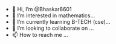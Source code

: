 - 👋 Hi, I’m @Bhaskar8601
- 👀 I’m interested in mathematics...
- 🌱 I’m currently learning B-TECH (cse)...
- 💞️ I’m looking to collaborate on ...
- 📫 How to reach me ...

<!---
Bhaskar8601/Bhaskar8601 is a ✨ special ✨ repository because its `README.md` (this file) appears on your GitHub profile.
You can click the Preview link to take a look at your changes.
--->
